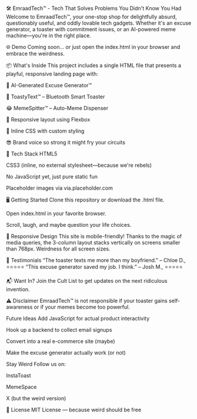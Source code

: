 🛠️ EmraadTech™ - Tech That Solves Problems You Didn't Know You Had
Welcome to EmraadTech™, your one-stop shop for delightfully absurd, questionably useful, and oddly lovable tech gadgets. Whether it's an excuse generator, a toaster with commitment issues, or an AI-powered meme machine—you're in the right place.

🌐 Demo
Coming soon... or just open the index.html in your browser and embrace the weirdness.

📦 What's Inside
This project includes a single HTML file that presents a playful, responsive landing page with:

🧠 AI-Generated Excuse Generator™

🍞 ToastyText™ – Bluetooth Smart Toaster

😂 MemeSpitter™ – Auto-Meme Dispenser

📲 Responsive layout using Flexbox

💅 Inline CSS with custom styling

😎 Brand voice so strong it might fry your circuits

🧰 Tech Stack
HTML5

CSS3 (inline, no external stylesheet—because we're rebels)

No JavaScript yet, just pure static fun

Placeholder images via via.placeholder.com

🖥️ Getting Started
Clone this repository or download the .html file.

Open index.html in your favorite browser.

Scroll, laugh, and maybe question your life choices.

📱 Responsive Design
This site is mobile-friendly! Thanks to the magic of media queries, the 3-column layout stacks vertically on screens smaller than 768px. Weirdness for all screen sizes.

📣 Testimonials
“The toaster texts me more than my boyfriend.” – Chloe D., ⭐⭐⭐⭐⭐
“This excuse generator saved my job. I think.” – Josh M., ⭐⭐⭐⭐⭐

📬 Want In?
Join the Cult List to get updates on the next ridiculous invention.

⚠️ Disclaimer
EmraadTech™ is not responsible if your toaster gains self-awareness or if your memes become too powerful.

Future Ideas
Add JavaScript for actual product interactivity

Hook up a backend to collect email signups

Convert into a real e-commerce site (maybe)

Make the excuse generator actually work (or not)

Stay Weird
Follow us on:

InstaToast

MemeSpace

X (but the weird version)

🐙 License
MIT License — because weird should be free
